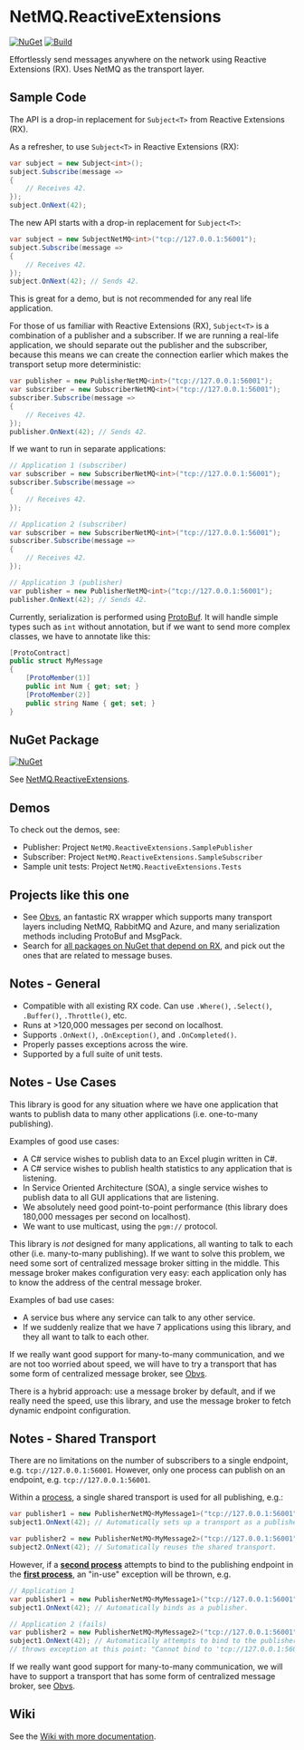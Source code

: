# NetMQ.ReactiveExtensions

[![NuGet](https://img.shields.io/nuget/v/NetMQ.ReactiveExtensions.svg)](https://www.nuget.org/packages/NetMQ.ReactiveExtensions/) [![Build](https://img.shields.io/appveyor/ci/drewnoakes/netmq-reactiveextensions.svg)](https://ci.appveyor.com/project/drewnoakes/netmq-reactiveextensions)

Effortlessly send messages anywhere on the network using Reactive Extensions (RX). Uses NetMQ as the transport layer.

## Sample Code

The API is a drop-in replacement for `Subject<T>` from Reactive Extensions (RX).

As a refresher, to use `Subject<T>` in Reactive Extensions (RX):

```csharp
var subject = new Subject<int>();
subject.Subscribe(message =>
{
	// Receives 42.
});
subject.OnNext(42);
```

The new API starts with a drop-in replacement for `Subject<T>`:

```csharp
var subject = new SubjectNetMQ<int>("tcp://127.0.0.1:56001");
subject.Subscribe(message =>
{
	// Receives 42.
});
subject.OnNext(42); // Sends 42.
```

This is great for a demo, but is not recommended for any real life application.

For those of us familiar with Reactive Extensions (RX), `Subject<T>` is a combination of a publisher and a subscriber. If we are running a real-life application, we should separate out the publisher and the subscriber, because this means we can create the connection earlier which makes the transport setup more deterministic:

```csharp
var publisher = new PublisherNetMQ<int>("tcp://127.0.0.1:56001");
var subscriber = new SubscriberNetMQ<int>("tcp://127.0.0.1:56001");
subscriber.Subscribe(message =>
{
	// Receives 42.
});
publisher.OnNext(42); // Sends 42.
```

If we want to run in separate applications:

```csharp
// Application 1 (subscriber)
var subscriber = new SubscriberNetMQ<int>("tcp://127.0.0.1:56001");
subscriber.Subscribe(message =>
{
	// Receives 42.
});

// Application 2 (subscriber)
var subscriber = new SubscriberNetMQ<int>("tcp://127.0.0.1:56001");
subscriber.Subscribe(message =>
{
	// Receives 42.
});

// Application 3 (publisher)
var publisher = new PublisherNetMQ<int>("tcp://127.0.0.1:56001");
publisher.OnNext(42); // Sends 42.
```

Currently, serialization is performed using [ProtoBuf](https://github.com/mgravell/protobuf-net "ProtoBuf"). It will handle simple types such as `int` without annotation, but if we want to send more complex classes, we have to annotate like this:

```csharp
[ProtoContract]
public struct MyMessage
{
	[ProtoMember(1)]
	public int Num { get; set; }
	[ProtoMember(2)]
	public string Name { get; set; }
}
```

## NuGet Package

[![NuGet](https://img.shields.io/nuget/v/NetMQ.ReactiveExtensions.svg)](https://www.nuget.org/packages/NetMQ.ReactiveExtensions/)

See [NetMQ.ReactiveExtensions](https://www.nuget.org/packages/NetMQ.ReactiveExtensions/).

## Demos

To check out the demos, see:
- Publisher: Project `NetMQ.ReactiveExtensions.SamplePublisher`
- Subscriber: Project `NetMQ.ReactiveExtensions.SampleSubscriber`
- Sample unit tests: Project `NetMQ.ReactiveExtensions.Tests`

## Projects like this one

- See [Obvs](https://github.com/inter8ection/Obvs), an fantastic RX wrapper which supports many transport layers including NetMQ, RabbitMQ and Azure, and many serialization methods including ProtoBuf and MsgPack.
- Search for [all packages on NuGet that depend on RX](http://nugetmusthaves.com/Dependencies/Rx-Linq), and pick out the ones that are related to message buses.

## Notes - General

- Compatible with all existing RX code. Can use `.Where()`, `.Select()`, `.Buffer()`, `.Throttle()`, etc.
- Runs at >120,000 messages per second on localhost.
- Supports `.OnNext()`, `.OnException()`, and `.OnCompleted()`.
- Properly passes exceptions across the wire.
- Supported by a full suite of unit tests.

## Notes - Use Cases

This library is good for any situation where we have one application that wants to publish data to many other applications (i.e. one-to-many publishing).

Examples of good use cases:

- A C# service wishes to publish data to an Excel plugin written in C#.
- A C# service wishes to publish health statistics to any application that is listening.
- In Service Oriented Architecture (SOA), a single service wishes to publish data to all GUI applications that are listening.
- We absolutely need good point-to-point performance (this library does 180,000 messages per second on localhost).
- We want to use multicast, using the `pgm://` protocol.

This library is *not* designed for many applications, all wanting to talk to each other (i.e. many-to-many publishing). If we want to solve this problem, we need some sort of centralized message broker sitting in the middle. This message broker makes configuration very easy: each application only has to know the address of the central message broker.

Examples of bad use cases:

- A service bus where any service can talk to any other service.
- If we suddenly realize that we have 7 applications using this library, and they all want to talk to each other.

If we really want good support for many-to-many communication, and we are not too worried about speed, we will have to try a transport that has some form of centralized message broker, see [Obvs](https://github.com/inter8ection/Obvs).

There is a hybrid approach: use a message broker by default, and if we really need the speed, use this library, and use the message broker to fetch dynamic endpoint configuration. 

## Notes - Shared Transport

There are no limitations on the number of subscribers to a single endpoint, e.g. `tcp://127.0.0.1:56001`. However, only one process can publish on an endpoint, e.g. `tcp://127.0.0.1:56001`.

Within a [process](http://superuser.com/questions/209654/whats-the-difference-between-an-application-process-and-services), a single shared transport is used for all publishing, e.g.:

```csharp
var publisher1 = new PublisherNetMQ<MyMessage1>("tcp://127.0.0.1:56001");
subject1.OnNext(42); // Automatically sets up a transport as a publisher.

var publisher2 = new PublisherNetMQ<MyMessage2>("tcp://127.0.0.1:56001"); 
subject2.OnNext(42); // Sutomatically reuses the shared transport.
```

However, if a [**second process**](http://superuser.com/questions/209654/whats-the-difference-between-an-application-process-and-services) attempts to bind to the publishing endpoint in the [**first process**](http://superuser.com/questions/209654/whats-the-difference-between-an-application-process-and-services), an "in-use" exception will be thrown, e.g.

```csharp
// Application 1
var publisher1 = new PublisherNetMQ<MyMessage1>("tcp://127.0.0.1:56001");
subject1.OnNext(42); // Automatically binds as a publisher.

// Application 2 (fails)
var publisher2 = new PublisherNetMQ<MyMessage2>("tcp://127.0.0.1:56001"); 
subject1.OnNext(42); // Automatically attempts to bind to the publisher.
// throws exception at this point: "Cannot bind to 'tcp://127.0.0.1:56001'.
```

If we really want good support for many-to-many communication, we will have to support a transport that has some form of centralized message broker, see [Obvs](https://github.com/inter8ection/Obvs).

## Wiki

See the [Wiki with more documentation](https://github.com/NetMQ/NetMQ.ReactiveExtensions/wiki).



